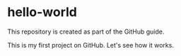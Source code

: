 # hello-world
This repository is created as part of the GitHub guide.

This is my first project on GitHub. Let's see how it works.
